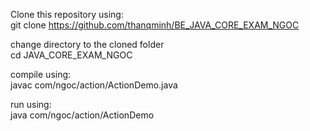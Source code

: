 Clone this repository using:  
git clone https://github.com/thanqminh/BE_JAVA_CORE_EXAM_NGOC  

change directory to the cloned folder  
cd JAVA_CORE_EXAM_NGOC  

compile using:  
javac com/ngoc/action/ActionDemo.java  

run using:  
java com/ngoc/action/ActionDemo  

